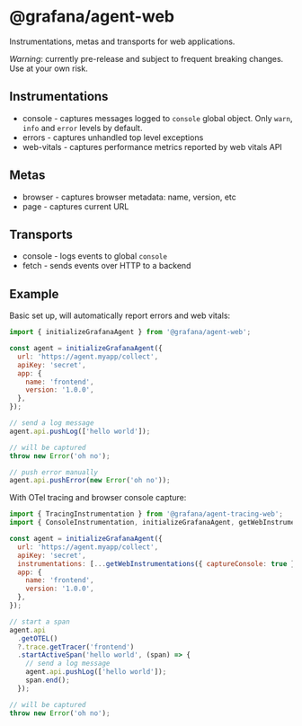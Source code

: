 # @grafana/agent-web

Instrumentations, metas and transports for web applications.

_Warning_: currently pre-release and subject to frequent breaking changes. Use at your own risk.

## Instrumentations

- console - captures messages logged to `console` global object. Only `warn`, `info` and `error` levels by default.
- errors - captures unhandled top level exceptions
- web-vitals - captures performance metrics reported by web vitals API

## Metas

- browser - captures browser metadata: name, version, etc
- page - captures current URL

## Transports

- console - logs events to global `console`
- fetch - sends events over HTTP to a backend

## Example

Basic set up, will automatically report errors and web vitals:

```javascript
import { initializeGrafanaAgent } from '@grafana/agent-web';

const agent = initializeGrafanaAgent({
  url: 'https://agent.myapp/collect',
  apiKey: 'secret',
  app: {
    name: 'frontend',
    version: '1.0.0',
  },
});

// send a log message
agent.api.pushLog(['hello world']);

// will be captured
throw new Error('oh no');

// push error manually
agent.api.pushError(new Error('oh no'));
```

With OTel tracing and browser console capture:

```javascript
import { TracingInstrumentation } from '@grafana/agent-tracing-web';
import { ConsoleInstrumentation, initializeGrafanaAgent, getWebInstrumentations } from '@grafana/agent-web';

const agent = initializeGrafanaAgent({
  url: 'https://agent.myapp/collect',
  apiKey: 'secret',
  instrumentations: [...getWebInstrumentations({ captureConsole: true }), new TracingInstrumentation()],
  app: {
    name: 'frontend',
    version: '1.0.0',
  },
});

// start a span
agent.api
  .getOTEL()
  ?.trace.getTracer('frontend')
  .startActiveSpan('hello world', (span) => {
    // send a log message
    agent.api.pushLog(['hello world']);
    span.end();
  });

// will be captured
throw new Error('oh no');
```
